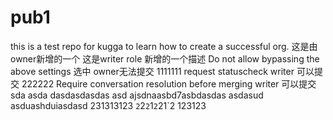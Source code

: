 # pub1
this is a test repo for kugga to learn how to create a successful org.
这是由owner新增的一个
这是writer role 新增的一个描述
Do not allow bypassing the above settings   选中  owner无法提交
1111111  request statuscheck   writer   可以提交
222222   Require conversation resolution before merging   writer  可以提交
sda asda dasdasdasdas 
asd ajsdnaasbd7asbdasdas
asdasud asduashduiasdasd 
231313123
`2`2`2`1`2`21`2
123123
